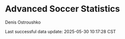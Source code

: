 # Advanced Soccer Statistics
Denis Ostroushko

<!-- gfm -->

Last successful data update: 2025-05-30 10:17:28 CST
